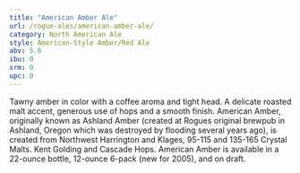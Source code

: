 ```yaml
---
title: "American Amber Ale"
url: /rogue-ales/american-amber-ale/
category: North American Ale
style: American-Style Amber/Red Ale
abv: 5.6
ibu: 0
srm: 0
upc: 0
---
```

Tawny amber in color with a coffee aroma and tight head. A delicate roasted malt accent, generous use of hops and a smooth finish. American Amber, originally known as Ashland Amber (created at Rogues original brewpub in Ashland, Oregon which was destroyed by flooding several years ago), is created from Northwest Harrington and Klages, 95-115 and 135-165 Crystal Malts. Kent Golding and Cascade Hops. American Amber is available in a 22-ounce bottle, 12-ounce 6-pack (new for 2005), and on draft.
